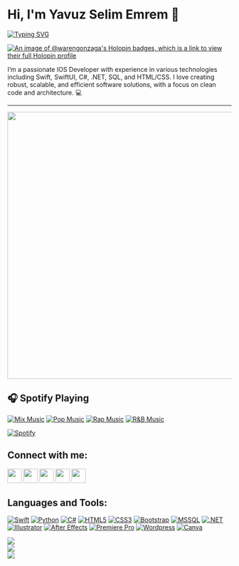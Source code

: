 # Hi, I'm Yavuz Selim Emrem 

[![Typing SVG](https://readme-typing-svg.herokuapp.com?font=SF+Pro&weight=700&pause=1000&background=FF1E6400&center=true&vCenter=true&width=435&lines=Passionate+about+Swift+Development;+IOS+Developer+%26+Computer+Programmer;I+lose+my+mind+when+I+work+with+it+%3AD)](https://git.io/typing-svg)

[![An image of @warengonzaga's Holopin badges, which is a link to view their full Holopin profile](https://holopin.me/warengonzaga)](https://holopin.io/@warengonzaga)

I’m a passionate IOS Developer with experience in various technologies including Swift, SwiftUI, C#, .NET, SQL, and HTML/CSS. I love creating robust, scalable, and efficient software solutions, with a focus on clean code and architecture. 💻


------------------

<img align="center" src="https://pbs.twimg.com/media/FxuqC_caEAAdIaL?format=jpg&name=4096x4096" width="1200" height="600"></img>


## 🎧 Spotify Playing

[![Mix Music](https://img.shields.io/badge/Mix%20Music-%231DB954.svg?&style=flat-square&logo=spotify&logoColor=white)](https://open.spotify.com/playlist/4akRSn4A8ED1msFLvbmXvI?si=e62acfdb00dd4507&pt=b047cfb36efbcb2e31dfd1d1023f3405) 
[![Pop Music](https://img.shields.io/badge/Pop%20Music-%231DB954.svg?&style=flat-square&logo=spotify&logoColor=white)](https://open.spotify.com/playlist/1FWq5Cu05LmtSHgFEXRnZO?si=FozGJF9nRXq2wTv_JpN2wQ) 
[![Rap Music](https://img.shields.io/badge/Rap%20Music-%231DB954.svg?&style=flat-square&logo=spotify&logoColor=white)](https://open.spotify.com/playlist/1l7u0WZIQ3GHNe97uDaw28?si=c92fa01e2c2b469d) 
[![R&B Music](https://img.shields.io/badge/R&B%20Music-%231DB954.svg?&style=flat-square&logo=spotify&logoColor=white)](https://open.spotify.com/playlist/2RqIekw5xSufcGM02cSec5?si=efa754fadea24d3d)

[![Spotify](https://readme-spotify.Spotify-widget.com/api/spotify)](https://open.spotify.com/user/00a5n7i8o5xwfdbq9kz6i8wra)


Connect with me:
------------------
                  
                  
<p align="left"> <a href="https://steamcommunity.com/profiles/76561199496950614/" target="_blank" rel="noreferrer"><img src="https://cdn.freebiesupply.com/images/large/2x/steam-logo-transparent.png" width="32" height="32" /></a> <a href="https://open.spotify.com/user/00a5n7i8o5xwfdbq9kz6i8wra?si=36cfe13b9bbb4b85" target="_blank" rel="noreferrer"><img src="https://cdn3.emoji.gg/emojis/SpotifyLogo.png" width="32" height="32" /></a> <a href="https://discord.com/users/s3limm#1529" target="_blank" rel="noreferrer"><img src="https://raw.githubusercontent.com/danielcranney/readme-generator/main/public/icons/socials/discord.svg" width="32" height="32" /></a> <a href="mailto:selimemrem@gmail.com" target="_blank" rel="noreferrer"><img src="https://upload.wikimedia.org/wikipedia/commons/7/7e/Gmail_icon_%282020%29.svg" width="32" height="32" /></a> <a href="https://www.linkedin.com/in/yavuz-selim-emrem-65baa0273/" target="_blank" rel="noreferrer"><img src="https://cdn.iconscout.com/icon/free/png-512/free-linkedin-2752135-2284952.png?f=avif&w=512" width="32" height="32" /></a></p>


Languages and Tools:
------------------

<p align="left">
 <a href="https://developer.apple.com/swift/" target="_blank" rel="noreferrer"><img src="https://img.shields.io/badge/swift-F54A2A?style=for-the-badge&amp;logo=swift&amp;logoColor=white" alt="Swift"></a>
  <a href="https://www.python.org/" target="_blank" rel="noreferrer"><img src="https://img.shields.io/badge/python-3670A0?style=for-the-badge&logo=python&logoColor=ffdd54" alt="Python"></a>
<a href="https://docs.microsoft.com/en-us/dotnet/csharp/" target="_blank" rel="noreferrer"><img src="https://img.shields.io/badge/C%23-239120?style=for-the-badge&logo=c-sharp&logoColor=white" alt="C#" /></a>
<a href="https://developer.mozilla.org/en-US/docs/Glossary/HTML5" target="_blank" rel="noreferrer"><img src="https://img.shields.io/badge/HTML5-E34F26?style=for-the-badge&logo=html5&logoColor=white"  alt="HTML5" /></a>
<a href="https://www.w3.org/TR/CSS/#css" target="_blank" rel="noreferrer"><img src="https://img.shields.io/badge/CSS3-1572B6?style=for-the-badge&logo=css3&logoColor=white"  alt="CSS3" /></a>
<a href="https://getbootstrap.com/" target="_blank" rel="noreferrer"><img src="https://img.shields.io/badge/Bootstrap-563D7C?style=for-the-badge&logo=bootstrap&logoColor=white"  alt="Bootstrap" /></a>
<a href="https://www.microsoft.com/en-us/sql-server/sql-server-downloads" target="_blank" rel="noreferrer"><img src="https://img.shields.io/badge/Microsoft%20SQL%20Sever-CC2927?style=for-the-badge&logo=microsoft%20sql%20server&logoColor=white"  alt="MSSQL" /></a>
<a href="https://dotnet.microsoft.com/en-us/" target="_blank" rel="noreferrer"><img src="https://img.shields.io/badge/.NET-512BD4?style=for-the-badge&logo=dotnet&logoColor=white"  alt=".NET" /></a>
<a href="adobe.com/uk/products/illustrator.html" target="_blank" rel="noreferrer"><img src="https://img.shields.io/badge/Adobe%20Illustrator-FF9A00?style=for-the-badge&logo=adobe%20illustrator&logoColor=white"  alt="Illustrator" /></a>
<a href="https://www.adobe.com/uk/products/aftereffects.html" target="_blank" rel="noreferrer"><img src="https://img.shields.io/badge/Adobe%20after%20affects-CF96FD?style=for-the-badge&logo=Adobe%20after%20effects&logoColor=393665" alt="After Effects" /></a>
<a href="https://www.adobe.com/uk/products/premiere.html" target="_blank" rel="noreferrer"><img src="https://img.shields.io/badge/Adobe%20Premiere%20Pro-9999FF?style=for-the-badge&logo=Adobe%20Premiere%20Pro&logoColor=white"  alt="Premiere Pro" /></a>
 <a href="https://wordpress.com/tr/" target="_blank" rel="noreferrer"><img src="https://img.shields.io/badge/Wordpress-21759B?style=for-the-badge&logo=wordpress&logoColor=white"  alt="Wordpress" /></a>
 <a href="https://www.canva.com" target="_blank" rel="noreferrer"><img src="https://img.shields.io/badge/Canva-%2300C4CC.svg?&style=for-the-badge&logo=Canva&logoColor=white"  alt="Canva" /></a>
</p>
  
  



![](https://github-readme-stats.vercel.app/api/top-langs/?username=s3limm&theme=dark&hide_border=false&include_all_commits=true&count_private=true&layout=compact)<br/>
![](https://github-readme-stats.vercel.app/api?username=s3limm&theme=dark&hide_border=false&include_all_commits=true&count_private=true)<br/>
![](https://github-readme-streak-stats.herokuapp.com/?user=s3limm&theme=dark&hide_border=false)<br/>

